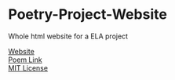 # Poetry-Project-Website
Whole html website for a ELA project  

[Website](https://itzcozi.github.io/Poetry-Project-Website/)  
[Poem Link](https://www.poetryfoundation.org/poems/47559/mother-to-son)  
[MIT License](.github/LICENSE)